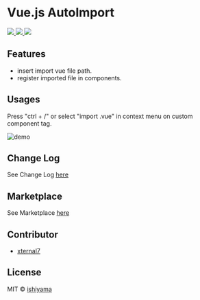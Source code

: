 # Vue.js AutoImport

<p>
  <a href="https://marketplace.visualstudio.com/items?itemName=ishiyama.vue-autoimport">
    <img src="https://vsmarketplacebadge.apphb.com/version-short/ishiyama.vue-autoimport.svg?style=flat-square">
  </a>
  <a href="https://marketplace.visualstudio.com/items?itemName=ishiyama.vue-autoimport">
    <img src="https://vsmarketplacebadge.apphb.com/installs-short/ishiyama.vue-autoimport.svg?style=flat-square">
  </a>
  <a href="https://marketplace.visualstudio.com/items?itemName=ishiyama.vue-autoimport">
    <img src="https://vsmarketplacebadge.apphb.com/rating-short/ishiyama.vue-autoimport.svg?style=flat-square">
  </a>
</p>

## Features

- insert import vue file path.
- register imported file in components.

## Usages

Press "ctrl + /" or select "import .vue" in context menu on custom component tag.

![demo](https://raw.githubusercontent.com/wiki/ishiyama0530/VueJsAutoImport/gif/1.gif)

## Change Log

See Change Log [here](https://github.com/ishiyama0530/VueJsAutoImport/blob/master/CHANGELOG.md)

## Marketplace

See Marketplace [here](https://marketplace.visualstudio.com/items?itemName=ishiyama.vue-autoimport)

## Contributor

- [xternal7](https://github.com/xternal7)

## License

MIT © [ishiyama](https://github.com/ishiyama0530)
